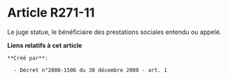 # Article R271-11

Le juge statue, le bénéficiaire des prestations sociales entendu ou appelé.

**Liens relatifs à cet article**

	**Créé par**:

	  - Décret n°2008-1506 du 30 décembre 2008 - art. 1
